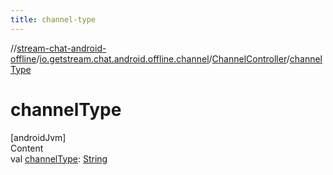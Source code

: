 ```yaml
---
title: channel-type
---
```

//[stream-chat-android-offline](../../../index.md)/[io.getstream.chat.android.offline.channel](../index.md)/[ChannelController](index.md)/[channelType](channelType.md)



# channelType  
[androidJvm]  
Content  
val [channelType](channelType.md): [String](https://kotlinlang.org/api/latest/jvm/stdlib/kotlin/-string/index.html)  



